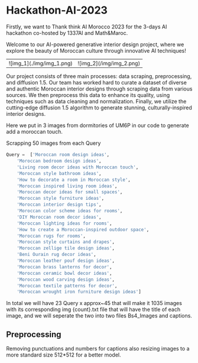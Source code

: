 # Hackathon-AI-2023
Firstly, we want to Thank think AI Morocco 2023 for the 3-days AI hackathon co-hosted by 1337AI and Math&amp;Maroc.

Welcome to our AI-powered generative interior design project, where we explore the beauty of Moroccan culture through innovative AI techniques!

<table>
  <tr>
    <td>![img_1](./img/img_1.png)
</td>
    <td>![img_2](/img/img_2.png)
</td>
  </tr>
</table>



Our project consists of three main processes: data scraping, preprocessing, and diffusion 1.5. Our team has worked hard to curate a dataset of diverse and authentic Moroccan interior designs through scraping data from various sources. We then preprocess this data to enhance its quality, using techniques such as data cleaning and normalization. Finally, we utilize the cutting-edge diffusion 1.5 algorithm to generate stunning, culturally-inspired interior designs.



Here we put in 3 images from dormitories of UM6P in our code to generate add a moroccan touch.

Scrapping 50 images from each Query 
```python
Query =  ['Moroccan room design ideas',
    'Moroccan bedroom design ideas',
    'Living room decor ideas with Moroccan touch',
    'Moroccan style bathroom ideas',
    'How to decorate a room in Moroccan style',
    'Moroccan inspired living room ideas',
    'Moroccan decor ideas for small spaces',
    'Moroccan style furniture ideas',
    'Moroccan interior design tips',
    'Moroccan color scheme ideas for rooms',
    'DIY Moroccan room decor ideas',
    'Moroccan lighting ideas for rooms',
    'How to create a Moroccan-inspired outdoor space',
    'Moroccan rugs for rooms',
    'Moroccan style curtains and drapes',
    'Moroccan zellige tile design ideas', 
    'Beni Ourain rug decor ideas', 
    'Moroccan leather pouf design ideas', 
    'Moroccan brass lanterns for decor', 
    'Moroccan ceramic bowl decor ideas', 
    'Moroccan wood carving design ideas', 
    'Moroccan textile patterns for decor', 
    'Moroccan wrought iron furniture design ideas']
 ```   
 In total we will have 23 Query x approx~45 that will make it 1035 images with its corresponding img {count}.txt file that will have the title of each image, and we will seperate the two into two files Bs4_Images and captions.
 
 ## Preprocessing 
 Removing punctuations and numbers for captions also resizing images to a more standard size 512*512 for a better model.
 
 
 
 
 
 
 
 
 
 
 
 
 
 
 
 
 
 
 
